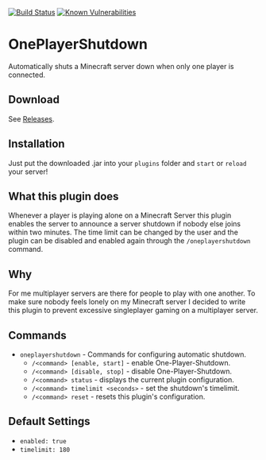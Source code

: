 [![Build Status](https://travis-ci.org/Dargmuesli/one-player-shutdown.svg?branch=master)](https://travis-ci.org/Dargmuesli/one-player-shutdown)
[![Known Vulnerabilities](https://snyk.io/test/github/dargmuesli/one-player-shutdown/badge.svg)](https://snyk.io/test/github/dargmuesli/one-player-shutdown)

# OnePlayerShutdown
Automatically shuts a Minecraft server down when only one player is connected.

## Download
See [Releases](https://github.com/Dargmuesli/one-player-shutdown/releases "Releases").

## Installation
Just put the downloaded .jar into your `plugins` folder and `start` or `reload` your server!

## What this plugin does
Whenever a player is playing alone on a Minecraft Server this plugin enables the server to announce a server shutdown if nobody else joins within two minutes. The time limit can be changed by the user and the plugin can be disabled and enabled again through the `/oneplayershutdown` command.

## Why
For me multiplayer servers are there for people to play with one another. To make sure nobody feels lonely on my Minecraft server I decided to write this plugin to prevent excessive singleplayer gaming on a multiplayer server.

## Commands
- `oneplayershutdown` - Commands for configuring automatic shutdown.
  - `/<command> [enable, start]` - enable One-Player-Shutdown.
  - `/<command> [disable, stop]` - disable One-Player-Shutdown.
  - `/<command> status` - displays the current plugin configuration.
  - `/<command> timelimit <seconds>` - set the shutdown's timelimit.
  - `/<command> reset` - resets this plugin's configuration.

## Default Settings
- `enabled: true`
- `timelimit: 180`
